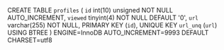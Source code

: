 CREATE TABLE `profiles` (
  `id` int(10) unsigned NOT NULL AUTO_INCREMENT,
  `viewed` tinyint(4) NOT NULL DEFAULT '0',
  `url` varchar(255) NOT NULL,
  PRIMARY KEY (`id`),
  UNIQUE KEY `url_unq` (`url`) USING BTREE
) ENGINE=InnoDB AUTO_INCREMENT=9993 DEFAULT CHARSET=utf8
